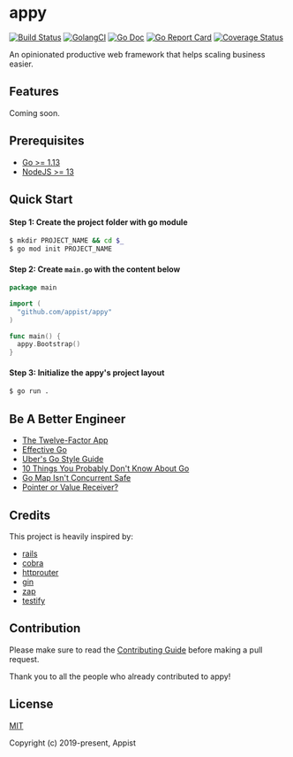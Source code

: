 # appy

[![Build Status](https://github.com/appist/appy/workflows/Unit%20Test/badge.svg)](https://github.com/appist/appy/actions?workflow=Unit+Test)
[![GolangCI](https://golangci.com/badges/github.com/appist/appy.svg)](https://golangci.com/r/github.com/appist/appy)
[![Go Doc](http://img.shields.io/badge/godoc-reference-5272B4.svg)](http://godoc.org/github.com/appist/appy)
[![Go Report Card](https://goreportcard.com/badge/github.com/appist/appy)](https://goreportcard.com/report/github.com/appist/appy)
[![Coverage Status](https://img.shields.io/codecov/c/gh/appist/appy.svg?logo=codecov)](https://codecov.io/gh/appist/appy)

An opinionated productive web framework that helps scaling business easier.

## Features

Coming soon.

## Prerequisites

- [Go >= 1.13](https://golang.org/dl/)
- [NodeJS >= 13](https://nodejs.org/en/download/)

## Quick Start

#### Step 1: Create the project folder with go module

```sh
$ mkdir PROJECT_NAME && cd $_
$ go mod init PROJECT_NAME
```

#### Step 2: Create `main.go` with the content below

```go
package main

import (
  "github.com/appist/appy"
)

func main() {
  appy.Bootstrap()
}
```

#### Step 3: Initialize the appy's project layout

```sh
$ go run .
```

## Be A Better Engineer

- [The Twelve-Factor App](https://12factor.net)
- [Effective Go](https://golang.org/doc/effective_go.html)
- [Uber's Go Style Guide](https://github.com/uber-go/guide/blob/master/style.md)
- [10 Things You Probably Don't Know About Go](https://talks.golang.org/2012/10things.slide)
- [Go Map Isn't Concurrent Safe](https://golangbyexample.com/go-maps-concurrency)
- [Pointer or Value Receiver?](https://flaviocopes.com/golang-methods-receivers)

## Credits

This project is heavily inspired by:

- [rails](https://github.com/rails/rails)
- [cobra](https://github.com/spf13/cobra)
- [httprouter](https://github.com/julienschmidt/httprouter)
- [gin](https://github.com/gin-gonic/gin)
- [zap](https://github.com/uber-go/zap)
- [testify](https://github.com/stretchr/testify)

## Contribution

Please make sure to read the [Contributing Guide](https://github.com/appist/appy/blob/master/.github/CONTRIBUTING.md) before making a pull request.

Thank you to all the people who already contributed to appy!

## License

[MIT](http://opensource.org/licenses/MIT)

Copyright (c) 2019-present, Appist
